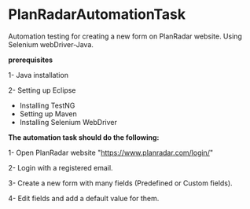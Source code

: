 # PlanRadarAutomationTask
Automation testing for creating a new form on PlanRadar website. Using Selenium webDriver-Java.

**prerequisites**

1- Java installation

2- Setting up Eclipse
- Installing TestNG
- Setting up Maven
- Installing Selenium WebDriver


**The automation task should do the following:**

1- Open PlanRadar website "https://www.planradar.com/login/"

2- Login with a registered email.

3- Create a new form with many fields (Predefined or Custom fields).

4- Edit fields and add a default value for them.
